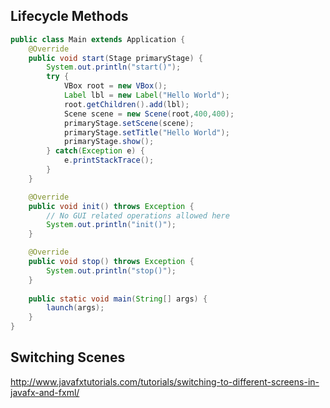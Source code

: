 ## Lifecycle Methods

```java
public class Main extends Application {
	@Override
	public void start(Stage primaryStage) {
		System.out.println("start()");
		try {
			VBox root = new VBox();
			Label lbl = new Label("Hello World");
			root.getChildren().add(lbl);
			Scene scene = new Scene(root,400,400);
			primaryStage.setScene(scene);
			primaryStage.setTitle("Hello World");
			primaryStage.show();
		} catch(Exception e) {
			e.printStackTrace();
		}
	}

	@Override
	public void init() throws Exception {
		// No GUI related operations allowed here
		System.out.println("init()");
	}

	@Override
	public void stop() throws Exception {
		System.out.println("stop()");
	}
	
	public static void main(String[] args) {
		launch(args);
	}
}

```

## Switching Scenes

http://www.javafxtutorials.com/tutorials/switching-to-different-screens-in-javafx-and-fxml/
